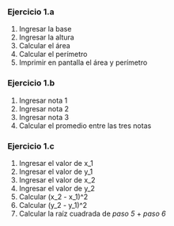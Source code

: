 ### Ejercicio 1.a

1. Ingresar la base
2. Ingresar la altura
3. Calcular el área
4. Calcular el perímetro
5. Imprimir en pantalla el área y perímetro


### Ejercicio 1.b

1. Ingresar nota 1
2. Ingresar nota 2
3. Ingresar nota 3
4. Calcular el promedio entre las tres notas

### Ejercicio 1.c

1. Ingresar el valor de x_1
2. Ingresar el valor de y_1
3. Ingresar el valor de x_2
4. Ingresar el valor de y_2
5. Calcular (x\_2 - x\_1)^2
6. Calcular (y\_2 - y\_1)^2
7. Calcular la raíz cuadrada de _paso 5_ + _paso 6_
